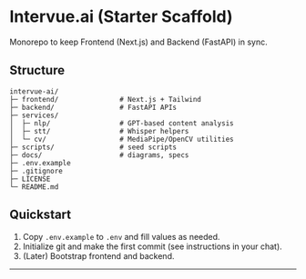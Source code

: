 # Intervue.ai (Starter Scaffold)

Monorepo to keep Frontend (Next.js) and Backend (FastAPI) in sync.

## Structure
```
intervue-ai/
├─ frontend/               # Next.js + Tailwind
├─ backend/                # FastAPI APIs
├─ services/
│  ├─ nlp/                 # GPT-based content analysis
│  ├─ stt/                 # Whisper helpers
│  └─ cv/                  # MediaPipe/OpenCV utilities
├─ scripts/                # seed scripts
├─ docs/                   # diagrams, specs
├─ .env.example
├─ .gitignore
├─ LICENSE
└─ README.md
```

## Quickstart

1. Copy `.env.example` to `.env` and fill values as needed.
2. Initialize git and make the first commit (see instructions in your chat).
3. (Later) Bootstrap frontend and backend.

---
